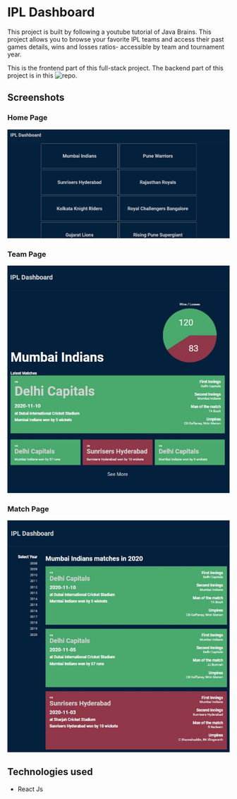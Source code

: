 # IPL Dashboard

This project is built by following a youtube tutorial of Java Brains. This project allows you to browse your favorite IPL teams and access their past games details, wins and losses ratios- accessible by team and tournament year.

This is the frontend part of this full-stack project. The backend part of this project is in this ![repo](https://github.com/niteshseram/IPL-Dashboard-Backend).

## Screenshots

### Home Page

![Home Page](/README/homepage.JPG)

### Team Page

![Team Page](/README/teampage.JPG)

### Match Page

![Match Page](/README/matchpage.JPG)

## Technologies used

- React Js
